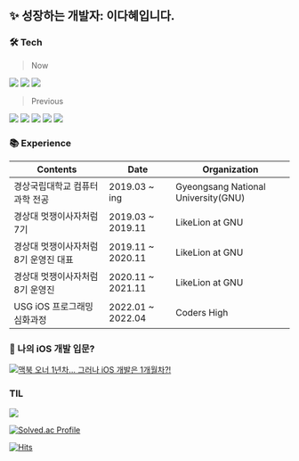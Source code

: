 ## ✨ 성장하는 개발자: 이다혜입니다.

### 🛠 Tech

> Now

<img src="https://img.shields.io/badge/Swift-F05138?style=for-the-badge&logo=swift&logoColor=white"/> <img src="https://img.shields.io/badge/iOS-000000?style=for-the-badge&logo=Apple&logoColor=white"/> 
<img src="https://img.shields.io/badge/Xcode-147EFB?style=for-the-badge&logo=Xcode&logoColor=white"/>

> Previous

<img src="https://img.shields.io/badge/HTML-E34F26?style=flat-square&logo=HTML5&logoColor=white"/> <img src="https://img.shields.io/badge/CSS-1572B6?style=flat-square&logo=CSS3&logoColor=white"/> 
<img src="https://img.shields.io/badge/JavaScript-F7DF1E?style=flat-square&logo=JavaScript&logoColor=black"/>
<img src="https://img.shields.io/badge/Django-092E20?style=flat-square&logo=Django&logoColor=white"/> 
<img src="https://img.shields.io/badge/Python-3776AB?style=flat-square&logo=Python&logoColor=white"/> 
<!-- flat-square -->

 ### 📚 Experience

| Contents                         | Date                    | Organization      |
| -------------------------------- | ----------------------- | ----------------- |
| 경상국립대학교 컴퓨터과학 전공           | 2019.03 ~ ing            | Gyeongsang National University(GNU) |
| 경상대 멋쟁이사자처럼 7기              | 2019.03 ~ 2019.11        | LikeLion at GNU |
| 경상대 멋쟁이사자처럼 8기 운영진 대표     | 2019.11 ~ 2020.11        | LikeLion at GNU |
| 경상대 멋쟁이사자처럼 8기 운영진         | 2020.11 ~ 2021.11       | LikeLion at GNU |
| USG iOS 프로그래밍 심화과정           | 2022.01 ~ 2022.04       | Coders High     |


 ### 📱 나의 iOS 개발 입문?

[![맥북 오너 1년차... 그러나 iOS 개발은 1개월차?!](https://img.youtube.com/vi/M678vw6qPrc/0.jpg)](https://youtu.be/M678vw6qPrc?t=0s)


### TIL

<a href="https://velog.io/@ldh0320"><img src="https://img.shields.io/badge/Velog-20C997?style=for-the-badge&logo=Velog&logoColor=white"/></a>

[![Solved.ac Profile](http://mazassumnida.wtf/api/mini/generate_badge?boj=ss7ssy)](https://solved.ac/ss7ssy)

[![Hits](https://hits.seeyoufarm.com/api/count/incr/badge.svg?url=https%3A%2F%2Fgithub.com%2Fdahae0320%2Fhit-counter&count_bg=%23F4E06D&title_bg=%23FF7396&icon=github.svg&icon_color=%23FFEDED&title=hits&edge_flat=false)](https://hits.seeyoufarm.com)

